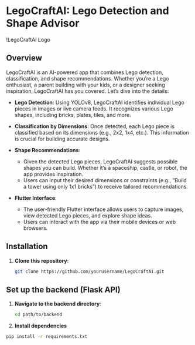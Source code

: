 # LegoCraftAI: Lego Detection and Shape Advisor

!LegoCraftAI Logo

## Overview

LegoCraftAI is an AI-powered app that combines Lego detection, classification, and shape recommendations. Whether you’re a Lego enthusiast, a parent building with your kids, or a designer seeking inspiration, LegoCraftAI has you covered. Let’s dive into the details:

- **Lego Detection**: Using YOLOv8, LegoCraftAI identifies individual Lego pieces in images or live camera feeds. It recognizes various Lego shapes, including bricks, plates, tiles, and more.

- **Classification by Dimensions**: Once detected, each Lego piece is classified based on its dimensions (e.g., 2x2, 1x4, etc.). This information is crucial for building accurate designs.

- **Shape Recommendations**:
  - Given the detected Lego pieces, LegoCraftAI suggests possible shapes you can build. Whether it’s a spaceship, castle, or robot, the app provides inspiration.
  - Users can input their desired dimensions or constraints (e.g., “Build a tower using only 1x1 bricks”) to receive tailored recommendations.

- **Flutter Interface**:
  - The user-friendly Flutter interface allows users to capture images, view detected Lego pieces, and explore shape ideas.
  - Users can interact with the app via their mobile devices or web browsers.

## Installation

1. **Clone this repository**:
   ```bash
   git clone https://github.com/yourusername/LegoCraftAI.git


## Set up the backend (Flask API)

1. **Navigate to the backend directory**:
   ```bash
   cd path/to/backend
2. **Install dependencies**
  ```bash
  pip install -r requirements.txt
